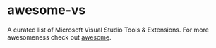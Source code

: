 # awesome-vs
A curated list of Microsoft Visual Studio Tools &amp; Extensions. For more awesomeness check out [awesome](https://github.com/sindresorhus/awesome).
